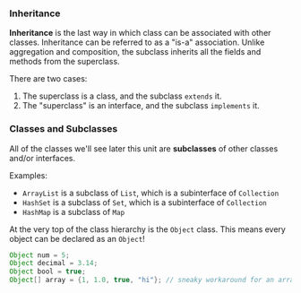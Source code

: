 ### Inheritance

**Inheritance** is the last way in which class can be associated with other classes. Inheritance can be referred to as a "is-a" association. Unlike aggregation and composition, the subclass inherits all the fields and methods from the superclass. 

There are two cases:
1. The superclass is a class, and the subclass `extends` it.
2. The "superclass" is an interface, and the subclass `implements` it.

### Classes and Subclasses

All of the classes we'll see later this unit are **subclasses** of other classes and/or interfaces.

Examples:
* `ArrayList` is a subclass of `List`, which is a subinterface of `Collection`
* `HashSet` is a subclass of `Set`, which is a subinterface of `Collection`
* `HashMap` is a subclass of `Map`

At the very top of the class hierarchy is the `Object` class. This means every object can be declared as an `Object`!

```java
Object num = 5;
Object decimal = 3.14;
Object bool = true;
Object[] array = {1, 1.0, true, "hi"}; // sneaky workaround for an array with mixed data types
```
